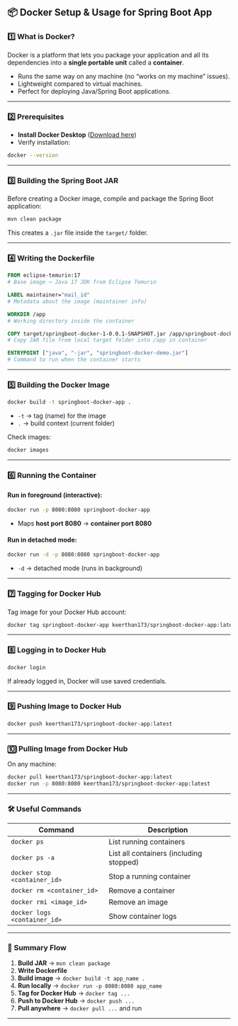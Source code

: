 ## 📦 Docker Setup & Usage for Spring Boot App

### 1️⃣ What is Docker?

Docker is a platform that lets you package your application and all its dependencies into a **single portable unit** called a **container**.

* Runs the same way on any machine (no “works on my machine” issues).
* Lightweight compared to virtual machines.
* Perfect for deploying Java/Spring Boot applications.

---

### 2️⃣ Prerequisites

* **Install Docker Desktop** ([Download here](https://www.docker.com/products/docker-desktop))
* Verify installation:

```bash
docker --version
```

---

### 3️⃣ Building the Spring Boot JAR

Before creating a Docker image, compile and package the Spring Boot application:

```bash
mvn clean package
```

This creates a `.jar` file inside the `target/` folder.

---

### 4️⃣ Writing the Dockerfile

```dockerfile
FROM eclipse-temurin:17
# Base image → Java 17 JDK from Eclipse Temurin

LABEL maintainer="mail_id"
# Metadata about the image (maintainer info)

WORKDIR /app
# Working directory inside the container

COPY target/springboot-docker-1-0.0.1-SNAPSHOT.jar /app/springboot-docker-demo.jar
# Copy JAR file from local target folder into /app in container

ENTRYPOINT ["java", "-jar", "springboot-docker-demo.jar"]
# Command to run when the container starts
```

---

### 5️⃣ Building the Docker Image

```bash
docker build -t springboot-docker-app .
```

* `-t` → tag (name) for the image
* `.` → build context (current folder)

Check images:

```bash
docker images
```

---

### 6️⃣ Running the Container

#### Run in foreground (interactive):

```bash
docker run -p 8080:8080 springboot-docker-app
```

* Maps **host port 8080** → **container port 8080**

#### Run in detached mode:

```bash
docker run -d -p 8080:8080 springboot-docker-app
```

* `-d` → detached mode (runs in background)

---

### 7️⃣ Tagging for Docker Hub

Tag image for your Docker Hub account:

```bash
docker tag springboot-docker-app keerthan173/springboot-docker-app:latest
```

---

### 8️⃣ Logging in to Docker Hub

```bash
docker login
```

If already logged in, Docker will use saved credentials.

---

### 9️⃣ Pushing Image to Docker Hub

```bash
docker push keerthan173/springboot-docker-app:latest
```

---

### 🔟 Pulling Image from Docker Hub

On any machine:

```bash
docker pull keerthan173/springboot-docker-app:latest
docker run -p 8080:8080 keerthan173/springboot-docker-app:latest
```

---

### 🛠 Useful Commands

| Command                      | Description                             |
| ---------------------------- | --------------------------------------- |
| `docker ps`                  | List running containers                 |
| `docker ps -a`               | List all containers (including stopped) |
| `docker stop <container_id>` | Stop a running container                |
| `docker rm <container_id>`   | Remove a container                      |
| `docker rmi <image_id>`      | Remove an image                         |
| `docker logs <container_id>` | Show container logs                     |

---

### 📌 Summary Flow

1. **Build JAR** → `mvn clean package`
2. **Write Dockerfile**
3. **Build image** → `docker build -t app_name .`
4. **Run locally** → `docker run -p 8080:8080 app_name`
5. **Tag for Docker Hub** → `docker tag ...`
6. **Push to Docker Hub** → `docker push ...`
7. **Pull anywhere** → `docker pull ...` and run

---
